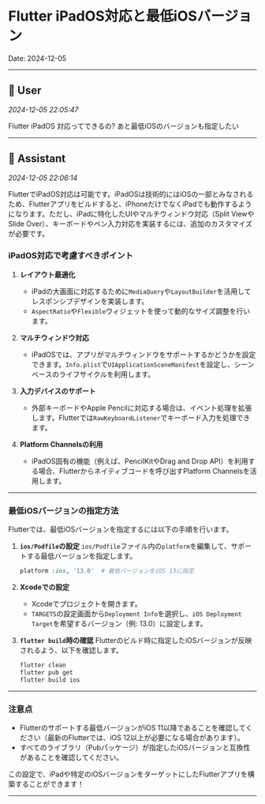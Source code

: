 # Flutter iPadOS対応と最低iOSバージョン

Date: 2024-12-05

---

## 👤 User
*2024-12-05 22:05:47*

Flutter iPadOS 対応ってできるの?
あと最低iOSのバージョンも指定したい

---

## 🤖 Assistant
*2024-12-05 22:06:14*

FlutterでiPadOS対応は可能です。iPadOSは技術的にはiOSの一部とみなされるため、Flutterアプリをビルドすると、iPhoneだけでなくiPadでも動作するようになります。ただし、iPadに特化したUIやマルチウィンドウ対応（Split ViewやSlide Over）、キーボードやペン入力対応を実装するには、追加のカスタマイズが必要です。

### iPadOS対応で考慮すべきポイント
1. **レイアウト最適化**
   - iPadの大画面に対応するために`MediaQuery`や`LayoutBuilder`を活用してレスポンシブデザインを実装します。
   - `AspectRatio`や`Flexible`ウィジェットを使って動的なサイズ調整を行います。

2. **マルチウィンドウ対応**
   - iPadOSでは、アプリがマルチウィンドウをサポートするかどうかを設定できます。`Info.plist`で`UIApplicationSceneManifest`を設定し、シーンベースのライフサイクルを利用します。

3. **入力デバイスのサポート**
   - 外部キーボードやApple Pencilに対応する場合は、イベント処理を拡張します。Flutterでは`RawKeyboardListener`でキーボード入力を処理できます。

4. **Platform Channelsの利用**
   - iPadOS固有の機能（例えば、PencilKitやDrag and Drop API）を利用する場合、Flutterからネイティブコードを呼び出すPlatform Channelsを活用します。

---

### 最低iOSバージョンの指定方法
Flutterでは、最低iOSバージョンを指定するには以下の手順を行います。

1. **`ios/Podfile`の設定**
   `ios/Podfile`ファイル内の`platform`を編集して、サポートする最低バージョンを指定します。

   ```ruby
   platform :ios, '13.0'  # 最低バージョンをiOS 13に指定
   ```

2. **Xcodeでの設定**
   - Xcodeでプロジェクトを開きます。
   - `TARGETS`の設定画面から`Deployment Info`を選択し、`iOS Deployment Target`を希望するバージョン（例: 13.0）に設定します。

3. **`flutter build`時の確認**
   Flutterのビルド時に指定したiOSバージョンが反映されるよう、以下を確認します。

   ```sh
   flutter clean
   flutter pub get
   flutter build ios
   ```

---

### 注意点
- Flutterのサポートする最低バージョンがiOS 11以降であることを確認してください（最新のFlutterでは、iOS 12以上が必要になる場合があります）。
- すべてのライブラリ（Pubパッケージ）が指定したiOSバージョンと互換性があることを確認してください。

この設定で、iPadや特定のiOSバージョンをターゲットにしたFlutterアプリを構築することができます！

---
